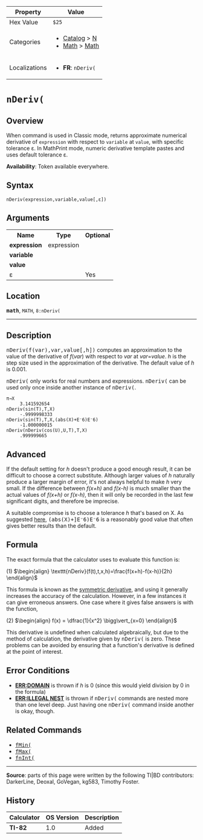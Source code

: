 | Property      | Value |
|---------------|-------|
| Hex Value     | `$25`|
| Categories    | <ul><li>[Catalog](<../categories/Catalog.md>) > [N](<../categories/Catalog.md#N>)</li><li>[Math](<../categories/Math.md>) > [Math](<../categories/Math.md#Math>)</li></ul> |
| Localizations | <ul><li><b>FR</b>: `nDeriv(`</li></ul> |

# `nDeriv(`

## Overview
When command is used in Classic mode, returns approximate numerical derivative of `expression` with respect to `variable` at `value`, with specific tolerance ε.
In MathPrint mode, numeric derivative template pastes and uses default tolerance ε.


<b>Availability</b>: Token available everywhere.

## Syntax
`nDeriv(expression,variable,value[,ε])`

## Arguments
<table>
<tr><th>Name</th><th>Type</th><th>Optional</th></tr>

<tr><td><b>expression</b></td><td>expression</td><td></td></tr>

<tr><td><b>variable</b></td><td></td><td></td></tr>

<tr><td><b>value</b></td><td></td><td></td></tr>

<tr><td>ε</td><td></td><td>Yes</td></tr>

</table>

## Location
<tt><kbd><b>math</b></kbd></tt>, `MATH`, `8:nDeriv(`
<hr>

## Description

<tt>nDeriv(f(var),var,value[,h])</tt> computes an approximation to the value of the derivative of _f_(_var_) with respect to _var_ at _var_=_value_. _h_ is the step size used in the approximation of the derivative. The default value of _h_ is 0.001.

<tt>nDeriv(</tt> only works for real numbers and expressions. <tt>nDeriv(</tt> can be used only once inside another instance of <tt>nDeriv(</tt>.

```ti-basic
π→X
     3.141592654
nDeriv(sin(T),T,X)
     -.9999998333
nDeriv(sin(T),T,X,(abs(X)+E⁻6)E⁻6)
     -1.000000015
nDeriv(nDeriv(cos(U),U,T),T,X)
     .999999665
```

## Advanced

If the default setting for _h_ doesn't produce a good enough result, it can be difficult to choose a correct substitute. Although larger values of _h_ naturally produce a larger margin of error, it's not always helpful to make _h_ very small. If the difference between _f(x+h)_ and _f(x-h)_ is much smaller than the actual values of _f(x+h)_ or _f(x-h)_, then it will only be recorded in the last few significant digits, and therefore be imprecise.

A suitable compromise is to choose a tolerance _h_ that's based on X. As suggested [here](http://www.unitedti.org/index.php?act=ST&f=54&t=4367&hl=&view=findpost&p=68526), <tt>(abs(X)+]E⁻6)E⁻6</tt> is a reasonably good value that often gives better results than the default.

## Formula

The exact formula that the calculator uses to evaluate this function is:

(1) $`\begin{align} \texttt{nDeriv}(f(t),t,x,h)=\frac{f(x+h)-f(x-h)}{2h} \end{align}`$ 

This formula is known as the [symmetric derivative](https://en.wikipedia.org/wiki/Symmetric_derivative), and using it generally increases the accuracy of the calculation. However, in a few instances it can give erroneous answers. One case where it gives false answers is with the function,

(2) $`\begin{align} f(x) = \dfrac{1}{x^2} \bigg\vert_{x=0} \end{align}`$ 

This derivative is undefined when calculated algebraically, but due to the method of calculation, the derivative given by <tt>nDeriv(</tt> is zero. These problems can be avoided by ensuring that a function's derivative is defined at the point of interest.

## Error Conditions

*   **[ERR:DOMAIN](errors#domain)** is thrown if _h_ is 0 (since this would yield division by 0 in the formula)
*   **[ERR:ILLEGAL NEST](errors#illegalnest)** is thrown if <tt>nDeriv(</tt> commands are nested more than one level deep. Just having one <tt>nDeriv(</tt> command inside another is okay, though.

## Related Commands

*   <tt><a href="fMin(.md">fMin(</a></tt>
*   <tt><a href="fMax(.md">fMax(</a></tt>
*   <tt><a href="fnInt(.md">fnInt(</a></tt>

* * *

**Source**: parts of this page were written by the following TI|BD contributors: DarkerLine, Deoxal, GoVegan, kg583, Timothy Foster.

## History
| Calculator | OS Version | Description |
|------------|------------|-------------|
| <b>TI-82</b> | 1.0 | Added |


